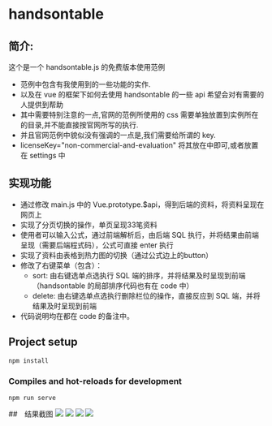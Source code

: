 # handsontable
## 简介:
这个是一个 handsontable.js 的免费版本使用范例
- 范例中包含有我使用到的一些功能的实作.
- 以及在 vue 的框架下如何去使用 handsontable 的一些 api
希望会对有需要的人提供到帮助
- 其中需要特别注意的一点,官网的范例所使用的 css 需要单独放置到实例所在的目录,并不能直接按官网所写的执行.
- 并且官网范例中貌似没有强调的一点是,我们需要给所谓的 key.
- licenseKey="non-commercial-and-evaluation" 将其放在<hot-table>中即可,或者放置在 settings 中
## 实现功能
- 通过修改 main.js 中的 Vue.prototype.$api，得到后端的资料，将资料呈现在网页上
- 实现了分页切换的操作，单页呈现33笔资料
- 使用者可以输入公式，通过前端解析后，由后端 SQL 执行，并将结果由前端呈现（需要后端程式码），公式可直接 enter 执行
- 实现了资料由表格到热力图的切换（通过公式边上的button）
- 修改了右键菜单（包含）：
    - sort: 由右键选单点选执行 SQL 端的排序，并将结果及时呈现到前端（handsontable 的局部排序代码也有在 code 中）
    - delete: 由右键选单点选执行删除栏位的操作，直接反应到 SQL 端，并将结果及时呈现到前端
- 代码说明均在都在 code 的备注中。

## Project setup
```
npm install
```

### Compiles and hot-reloads for development
```
npm run serve
```

##　结果截图
![](https://i.imgur.com/ZmcBPzL.png)
![](https://i.imgur.com/QP2IhP7.png)
![](https://i.imgur.com/Ja5MjqH.png)
![](https://i.imgur.com/ZvfHlva.png)
